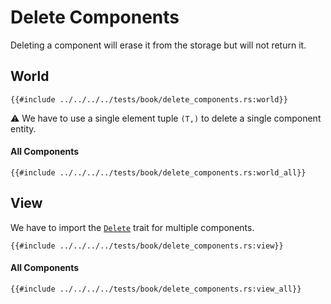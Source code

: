 # Delete Components

Deleting a component will erase it from the storage but will not return it.

## World

```rust, noplaypen
{{#include ../../../../tests/book/delete_components.rs:world}}
```

⚠️ We have to use a single element tuple `(T,)` to delete a single component entity.

#### All Components

```rust, noplaypen
{{#include ../../../../tests/book/delete_components.rs:world_all}}
```

## View

We have to import the [`Delete`](https://docs.rs/shipyard/latest/shipyard/trait.Delete.html) trait for multiple components.

```rust, noplaypen
{{#include ../../../../tests/book/delete_components.rs:view}}
```

#### All Components

```rust, noplaypen
{{#include ../../../../tests/book/delete_components.rs:view_all}}
```
